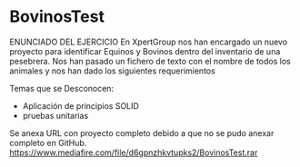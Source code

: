 # BovinosTest

ENUNCIADO DEL EJERCICIO
En XpertGroup nos han encargado un nuevo proyecto para identificar Equinos y Bovinos dentro del inventario de una pesebrera. Nos han pasado un fichero de texto con el nombre de todos los animales y nos han dado los siguientes requerimientos

Temas que se Desconocen:

-   Aplicación de principios SOLID
-   pruebas unitarias

Se anexa URL con proyecto completo debido a que no se pudo anexar completo en GitHub.
https://www.mediafire.com/file/d6gpnzhkvtupks2/BovinosTest.rar
